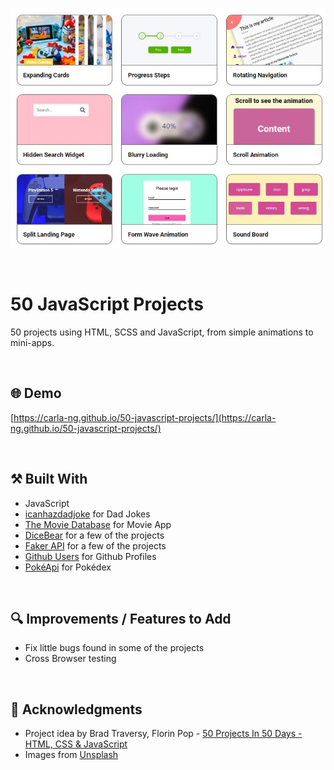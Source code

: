 <p align="center">
  <img src="https://github.com/carla-ng/50-javascript-projects/blob/master/assets/readme_image_1.jpg?raw=true" alt="50 JavaScript Projects preview">
</p>

<br>

# 50 JavaScript Projects
50 projects using HTML, SCSS and JavaScript, from simple animations to mini-apps.

<br>

## :globe_with_meridians: Demo
[https://carla-ng.github.io/50-javascript-projects/](https://carla-ng.github.io/50-javascript-projects/)

<br>

## :hammer_and_pick: Built With
* JavaScript
* [icanhazdadjoke](https://icanhazdadjoke.com/) for Dad Jokes
* [The Movie Database](https://www.themoviedb.org/) for Movie App
* [DiceBear](https://www.dicebear.com/) for a few of the projects
* [Faker API](https://fakerapi.it/) for a few of the projects
* [Github Users](https://api.github.com/) for Github Profiles
* [PokéApi](https://pokeapi.co/) for Pokédex

<br>

## :mag: Improvements / Features to Add
* Fix little bugs found in some of the projects
* Cross Browser testing

<br>

## :clap: Acknowledgments
* Project idea by Brad Traversy, Florin Pop - [50 Projects In 50 Days - HTML, CSS & JavaScript](https://www.udemy.com/course/50-projects-50-days/)
* Images from [Unsplash](https://unsplash.com/)
